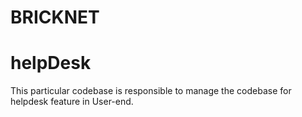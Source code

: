 # BRICKNET
# helpDesk

This particular codebase is responsible to manage the codebase for helpdesk feature in User-end. 

